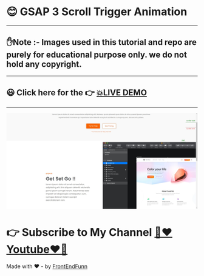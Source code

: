 # 😊 GSAP 3 Scroll Trigger Animation

---

## ✋Note :- Images used in this tutorial and repo are purely for educational purpose only. we do not hold any copyright.

---

## 😃 Click here for the 👉 [💥LIVE DEMO]()

---

![Repo Image Preview](./repoImages/preview.jpg)

# 👉 Subscribe to My Channel [💙❤️Youtube❤️💙](https://www.youtube.com/channel/UCpOHt5d6GG-mvo-_pU06rhQ?sub_confirmation=1)

Made with ❤️ - by [FrontEndFunn](https://www.youtube.com/channel/UCpOHt5d6GG-mvo-_pU06rhQ?sub_confirmation=1)
